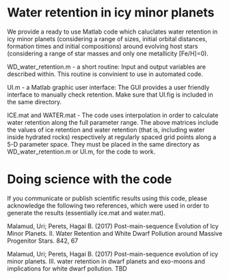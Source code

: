 # Water retention in icy minor planets

We provide a ready to use Matlab code which caluclates water retention in icy minor planets (considering a range of sizes, initial orbital distances, formation times and initial compositions) around evolving host stars (considering a range of star masses and only one metallicity [Fe/H]=0). 

WD_water_retention.m - a short routine:
Input and output variables are described within.
This routine is convinient to use in automated code.

UI.m - a Matlab graphic user interface:
The GUI provides a user friendly interface to manually check retention.
Make sure that UI.fig is included in the same directory.

ICE.mat and WATER.mat - 
The code uses interpolation in order to calculate water retention along the full parameter range. The above matrices include the values of ice retention and water retention (that is, including water inside hydrated rocks) respectively at regularly spaced grid points along a 5-D parameter space. They must be placed in the same directory as WD_water_retention.m or UI.m, for the code to work. 


# Doing science with the code

If you communicate or publish scientific results using this code, please acknowledge the following two references, which were used in order to generate the results (essentially ice.mat and water.mat).

Malamud, Uri; Perets, Hagai B. (2017) Post-main-sequence Evolution of Icy Minor Planets. II. Water Retention and White Dwarf Pollution around Massive Progenitor Stars. 842, 67
  
Malamud, Uri; Perets, Hagai B. (2017) Post-main-sequence evolution of icy minor planets. III. water retention in dwarf planets and exo-moons and implications for white dwarf pollution. TBD


